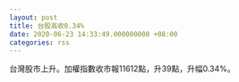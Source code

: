 ```yaml
---
layout: post
title: 台股高收0.34%
date: 2020-06-23 14:33:49.000000000 +08:00
categories: rss
---
```


台灣股市上升。加權指數收市報11612點，升39點，升幅0.34%。
